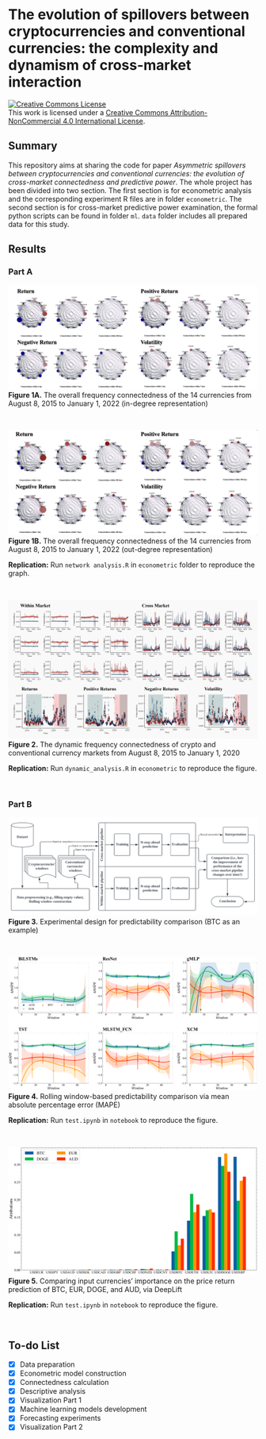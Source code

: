 # __The evolution of spillovers between cryptocurrencies and conventional currencies: the complexity and dynamism of cross-market interaction__

<a rel="license" href="http://creativecommons.org/licenses/by-nc/4.0/"><img alt="Creative Commons License" style="border-width:0" src="https://i.creativecommons.org/l/by-nc/4.0/88x31.png" /></a><br />This work is licensed under a <a rel="license" href="http://creativecommons.org/licenses/by-nc/4.0/">Creative Commons Attribution-NonCommercial 4.0 International License</a>.

## __Summary__
This repository aims at sharing the code for paper _Asymmetric spillovers between cryptocurrencies and conventional currencies: the evolution of cross-market connectedness and predictive power_. The whole project has been divided into two section. The first section is for econometric analysis and the corresponding experiment R files are in folder <code>econometric</code>. The second section is for cross-market predictive power examination, the formal python scripts can be found in folder <code>ml</code>. <code>data</code> folder includes all prepared data for this study.

## __Results__
### __Part A__
![img2](indegree-all.png)
__Figure 1A.__ The overall frequency connectedness of the 14 currencies from August 8, 2015 to January 1, 2022 (in-degree representation)

<br>

![img3](outdegree-all.png)
__Figure 1B.__ The overall frequency connectedness of the 14 currencies from August 8, 2015 to January 1, 2022 (out-degree representation)

__Replication:__ Run <code>network analysis.R</code> in <code>econometric</code> folder to reproduce the graph.

<br>

![img4](img2.png)
__Figure 2.__ The dynamic frequency connectedness of crypto and conventional currency markets from August 8, 2015 to January 1, 2020

__Replication:__ Run <code>dynamic_analysis.R</code> in <code>econometric</code> to reproduce the figure.

<br>

### __Part B__
![img3](img3.png)
__Figure 3.__ Experimental design for predictability comparison (BTC as an example)

<br>

![img5](lm_results.svg)
__Figure 4.__ Rolling window-based predictability comparison via mean absolute percentage error (MAPE)


__Replication:__ Run <code>test.ipynb</code> in <code>notebook</code> to reproduce the figure.

<br>

![img6](captum_interpret.svg)
__Figure 5.__ Comparing input currencies’ importance on the price return prediction of BTC, EUR, DOGE, and AUD, via DeepLift

__Replication:__ Run <code>test.ipynb</code> in <code>notebook</code> to reproduce the figure.

<br>

## __To-do List__
- [x] Data preparation
- [x] Econometric model construction
- [x] Connectedness calculation
- [x] Descriptive analysis
- [x] Visualization Part 1
- [x] Machine learning models development
- [x] Forecasting experiments
- [x] Visualization Part 2
